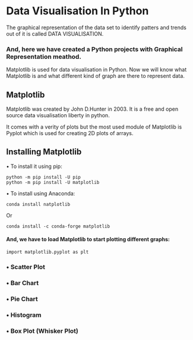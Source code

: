 # Data Visualisation In Python 
The graphical representation of the data set to identify patters and trends out of it is called DATA VISUALISATION.

### And, here we have created a Python projects with Graphical Representation meathod.

Matplotlib is used for data visualisation in Python. Now we will know what Matplotlib is and what different kind of graph are there to represent data.

## Matplotlib 
Matplotlib was created by John D.Hunter in 2003. It is a free and open source data visualisation liberty in python.

It comes with a verity of plots but the most used module of Matplotlib is Pyplot which is used for creating 2D plots of arrays.

## Installing Matplotlib 

• To install it using pip:
```
python -m pip install -U pip
python -m pip install -U matplotlib 
```
• To install using Anaconda:
```
conda install natplotlib
```
Or
```
conda install -c conda-forge matplotlib

```


#### And, we have to load Matplotlib to start plotting different graphs:

```
import matplotlib.pyplot as plt
```


### • Scatter Plot
### • Bar Chart 
### • Pie Chart
### • Histogram 
### • Box Plot (Whisker Plot)



